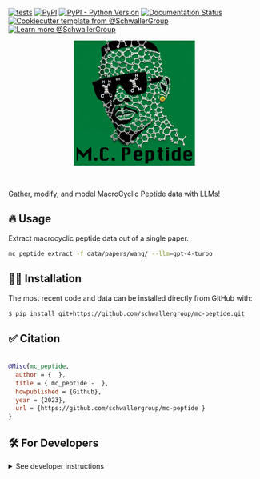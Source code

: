 [![tests](https://github.com/schwallergroup/mc-peptide/actions/workflows/tests.yml/badge.svg)](https://github.com/schwallergroup/mc-peptide)
[![PyPI](https://img.shields.io/pypi/v/mc-peptide)](https://img.shields.io/pypi/v/mc-peptide)
[![PyPI - Python Version](https://img.shields.io/pypi/pyversions/mc-peptide)](https://img.shields.io/pypi/pyversions/mc-peptide)
[![Documentation Status](https://readthedocs.org/projects/mc_peptide/badge/?version=latest)](https://mc_peptide.readthedocs.io/en/latest/?badge=latest)
[![Cookiecutter template from @SchwallerGroup](https://img.shields.io/badge/Cookiecutter-schwallergroup-blue)](https://github.com/schwallergroup/liac-repo)
[![Learn more @SchwallerGroup](https://img.shields.io/badge/Learn%20%0Amore-schwallergroup-blue)](https://schwallergroup.github.io)


<p align="center">
  <img src="./assets/repo_logo_dark.png" height="250">
</p>


<br>

Gather, modify, and model MacroCyclic Peptide data with LLMs!


## 🔥 Usage

Extract macrocyclic peptide data out of a single paper.

```bash
mc_peptide extract -f data/papers/wang/ --llm=gpt-4-turbo
```


## 👩‍💻 Installation

<!-- Uncomment this section after your first ``tox -e finish``
The most recent release can be installed from
[PyPI](https://pypi.org/project/mc_peptide/) with:

```shell
$ pip install mc_peptide
```
-->

The most recent code and data can be installed directly from GitHub with:

```bash
$ pip install git+https://github.com/schwallergroup/mc-peptide.git
```

## ✅ Citation

```bibtex

@Misc{mc_peptide,
  author = {  },
  title = { mc_peptide -  },
  howpublished = {Github},
  year = {2023},
  url = {https://github.com/schwallergroup/mc-peptide }
}
```


## 🛠️ For Developers


<details>
  <summary>See developer instructions</summary>



### 👐 Contributing

Contributions, whether filing an issue, making a pull request, or forking, are appreciated. See
[CONTRIBUTING.md](https://github.com/schwallergroup/mc-peptide/blob/master/.github/CONTRIBUTING.md) for more information on getting involved.


### Development Installation

To install in development mode, use the following:

```bash
$ git clone git+https://github.com/schwallergroup/mc-peptide.git
$ cd mc-peptide
$ pip install -e .
```

### 🥼 Testing

After cloning the repository and installing `tox` with `pip install tox`, the unit tests in the `tests/` folder can be
run reproducibly with:

```shell
$ tox
```

Additionally, these tests are automatically re-run with each commit in a [GitHub Action](https://github.com/schwallergroup/mc-peptide/actions?query=workflow%3ATests).

### 📖 Building the Documentation

The documentation can be built locally using the following:

```shell
$ git clone git+https://github.com/schwallergroup/mc-peptide.git
$ cd mc-peptide
$ tox -e docs
$ open docs/build/html/index.html
```

The documentation automatically installs the package as well as the `docs`
extra specified in the [`setup.cfg`](setup.cfg). `sphinx` plugins
like `texext` can be added there. Additionally, they need to be added to the
`extensions` list in [`docs/source/conf.py`](docs/source/conf.py).

### 📦 Making a Release

After installing the package in development mode and installing
`tox` with `pip install tox`, the commands for making a new release are contained within the `finish` environment
in `tox.ini`. Run the following from the shell:

```shell
$ tox -e finish
```

This script does the following:

1. Uses [Bump2Version](https://github.com/c4urself/bump2version) to switch the version number in the `setup.cfg`,
   `src/mc_peptide/version.py`, and [`docs/source/conf.py`](docs/source/conf.py) to not have the `-dev` suffix
2. Packages the code in both a tar archive and a wheel using [`build`](https://github.com/pypa/build)
3. Uploads to PyPI using [`twine`](https://github.com/pypa/twine). Be sure to have a `.pypirc` file configured to avoid the need for manual input at this
   step
4. Push to GitHub. You'll need to make a release going with the commit where the version was bumped.
5. Bump the version to the next patch. If you made big changes and want to bump the version by minor, you can
   use `tox -e bumpversion -- minor` after.
</details>

